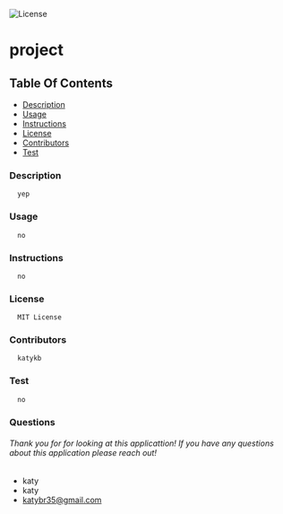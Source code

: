 
![License](https://img.shields.io/badge/license-${licenselue.svg)
   # project
   ## Table Of Contents
* [Description](#description)
* [Usage](#usage)
* [Instructions](#instructions)
* [License](#license)
* [Contributors](#contributors)
* [Test](#test)

### Description
      yep
### Usage
      no
### Instructions
      no
### License
      MIT License
### Contributors
      katykb
### Test
      no

### Questions
###### Thank you for for looking at this applicattion! If you have any questions about this application please reach out!     
* katy
* katy 
* katybr35@gmail.com